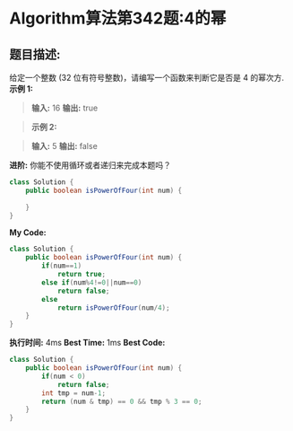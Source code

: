 # Algorithm算法第342题:4的幂
## 题目描述:
给定一个整数 (32 位有符号整数)，请编写一个函数来判断它是否是 4 的幂次方.
**示例 1:**

> **输入:** 16
> **输出:** true

> **示例 2:**

> **输入:** 5
> **输出:** false

**进阶:**
你能不使用循环或者递归来完成本题吗？

````java
class Solution {
    public boolean isPowerOfFour(int num) {
    	
    }
}
````

**My Code:**
````java
class Solution {
    public boolean isPowerOfFour(int num) {
        if(num==1)
            return true;
        else if(num%4!=0||num==0)
            return false;
        else
            return isPowerOfFour(num/4);
    }
}
````

**执行时间:** 4ms
**Best Time:** 1ms
**Best Code:**
````java
class Solution {
    public boolean isPowerOfFour(int num) {
        if(num < 0)
            return false;
        int tmp = num-1;
        return (num & tmp) == 0 && tmp % 3 == 0;
    }
}
````
